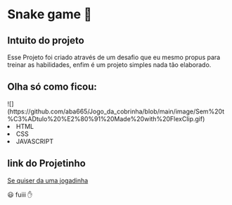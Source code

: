 # Snake game 🐍

## Intuito do projeto

Esse Projeto foi criado através de um desafio que eu mesmo propus para treinar as habilidades, enfim é um projeto simples nada tão elaborado.

## Olha só como ficou:
  <div width = "100%">
  ![](https://github.com/aba665/Jogo_da_cobrinha/blob/main/image/Sem%20t%C3%ADtulo%20%E2%80%91%20Made%20with%20FlexClip.gif)
  </div
## Tecnologias utilizadas:

   * HTML
   * CSS
   * JAVASCRIPT

## link do Projetinho 

 [Se quiser da uma jogadinha](https://aba665.github.io/Jogo_da_cobrinha/)

😃 fuiii ✋ 

